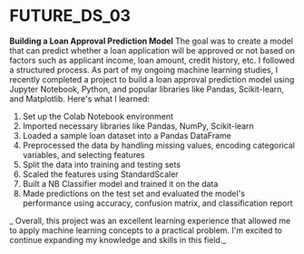 # FUTURE_DS_03
**Building a Loan Approval Prediction Model**
The goal was to create a model that can predict whether a loan application will be approved or not based on factors such as applicant income, loan amount, credit history, etc. I followed a structured process.
As part of my ongoing machine learning studies, I recently completed a project to build a loan approval prediction model using Jupyter Notebook, Python, and popular libraries like Pandas, Scikit-learn, and Matplotlib. Here's what I learned:

1. Set up the Colab Notebook environment
2. Imported necessary libraries like Pandas, NumPy, Scikit-learn
3. Loaded a sample loan dataset into a Pandas DataFrame
4. Preprocessed the data by handling missing values, encoding categorical variables, and selecting features
5. Split the data into training and testing sets
6. Scaled the features using StandardScaler
7. Built a NB Classifier model and trained it on the data
8. Made predictions on the test set and evaluated the model's performance using accuracy, confusion matrix, and classification report

  _ Overall, this project was an excellent learning experience that allowed me to apply machine learning concepts to a practical problem. I'm excited to continue expanding my knowledge and skills in this field._
